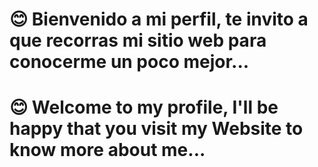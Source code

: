 # 😊 Bienvenido a mi perfil, te invito a que recorras mi sitio web para conocerme un poco mejor...

# 😊 Welcome to my profile, I'll be happy that you visit my Website to know more about me...




